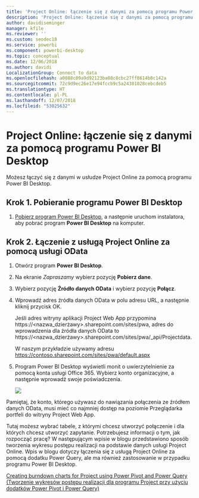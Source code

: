 ```yaml
---
title: 'Project Online: łączenie się z danymi za pomocą programu Power BI Desktop'
description: 'Project Online: łączenie się z danymi za pomocą programu Power BI Desktop'
author: davidiseminger
manager: kfile
ms.reviewer: ''
ms.custom: seodec18
ms.service: powerbi
ms.component: powerbi-desktop
ms.topic: conceptual
ms.date: 12/06/2018
ms.author: davidi
LocalizationGroup: Connect to data
ms.openlocfilehash: a0888c09a9d92123ba08c8cbc27ff8614b8c142a
ms.sourcegitcommit: 72c9d9ec26e17e94fccb9c5a24301028cebcdeb5
ms.translationtype: HT
ms.contentlocale: pl-PL
ms.lasthandoff: 12/07/2018
ms.locfileid: "53025632"
---
```

# <a name="project-online-connect-to-data-through-power-bi-desktop"></a>Project Online: łączenie się z danymi za pomocą programu Power BI Desktop
Możesz łączyć się z danymi w usłudze Project Online za pomocą programu Power BI Desktop.

## <a name="step-1-download-power-bi-desktop"></a>Krok 1. Pobieranie programu Power BI Desktop
1. [Pobierz program Power BI Desktop](http://go.microsoft.com/fwlink/?LinkID=521662), a następnie uruchom instalatora, aby pobrać program **Power BI Desktop** na komputer.

## <a name="step-2-connect-to-project-online-with-odata"></a>Krok 2. Łączenie z usługą Project Online za pomocą usługi OData
1. Otwórz program **Power BI Desktop**.
2. Na ekranie *Zapraszamy* wybierz pozycję **Pobierz dane**.
3. Wybierz pozycję **Źródło danych OData** i wybierz pozycję **Połącz**.
4. Wprowadź adres źródła danych OData w polu adresu URL, a następnie kliknij przycisk OK.
   
   Jeśli adres witryny aplikacji Project Web App przypomina https://\<nazwa_dzierżawy\>.sharepoint.com/sites/pwa, adres do wprowadzenia dla źródła danych OData to https://\<nazwa_dzierżawy\>.sharepoint.com/sites/pwa/\_api/Projectdata.
   
   W naszym przykładzie używamy adresu https://contoso.sharepoint.com/sites/pwa/default.aspx
5. Program Power BI Desktop wyświetli monit o uwierzytelnienie za pomocą konta usługi Office 365. Wybierz konto organizacyjne, a następnie wprowadź swoje poświadczenia.
   
   ![](media/desktop-project-online-connect-to-data/image.png)

Pamiętaj, że konto, którego używasz do nawiązania połączenia ze źródłem danych OData, musi mieć co najmniej dostęp na poziomie Przeglądarka portfeli do witryny Project Web App. 

Tutaj możesz wybrać tabele, z którymi chcesz utworzyć połączenie i dla których chcesz utworzyć zapytanie.  Potrzebujesz informacji o tym, jak rozpocząć pracę?  W następującym wpisie w blogu przedstawiono sposób tworzenia wykresu postępu realizacji na podstawie danych usługi Project Online.  Wpis w blogu dotyczy łączenia się z usługą Project Online za pomocą dodatku Power Query, ale ma również zastosowanie w przypadku programu Power BI Desktop.

[Creating burndown charts for Project using Power Pivot and Power Query (Tworzenie wykresów postępu realizacji dla programu Project przy użyciu dodatków Power Pivot i Power Query)](http://blogs.office.com/2014/03/24/creating-burndown-charts-for-project-using-power-pivot-and-power-query/)

